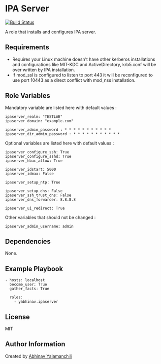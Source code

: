 IPA Server 
==========

[![Build Status](https://travis-ci.org/yabhinav/ansible-role-ipaserver.svg?branch=release)](https://travis-ci.org/yabhinav/ansible-role-ipaserver)

A role that installs and configures IPA server.

Requirements
------------
- Requires your Linux machine doesn't have other kerberos installations and configurations like MIT-KDC and ActiveDirectory, krb5.conf will be over written by IPA installation.
- If mod_ssl is configured to listen to port 443 it will be reconfigured to use port 10443 as a direct conflict with mod_nss installation.


Role Variables
--------------

Mandatory variable are listed here with default values :

	ipaserver_realm: "TESTLAB"
	ipaserver_domain: "example.com"

	ipaserver_admin_password : * * * * * * * * * * * 
	ipaserver_dir_admin_password : * * * * * * * * * * * 


Optional variables are listed here with default values :

	ipaserver_configure_ssh: True
	ipaserver_configure_sshd: True
	ipaserver_hbac_allow: True

	ipaserver_idstart: 5000
	ipaserver_idmax: False

	ipaserver_setup_ntp: True

	ipaserver_setup_dns: False
	ipaserver_ssh_trust_dns: False
	ipaserver_dns_forwarder: 8.8.8.8

	ipaserver_ui_redirect: True

Other variables that should not be changed :

	ipaserver_admin_username: admin


Dependencies
------------

None.

Example Playbook
----------------

	- hosts: localhost
	  become_user: True
	  gather_facts: True

	  roles:
	    - yabhinav.ipaserver

License
-------
	
MIT


Author Information
------------------

Created by [Abhinav Yalamanchili](https://yabhinav.github.com)
